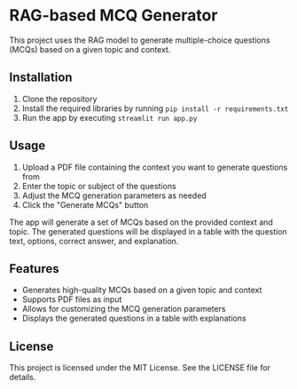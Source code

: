 # RAG-based MCQ Generator

This project uses the RAG model to generate multiple-choice questions (MCQs) based on a given topic and context.

## Installation

1. Clone the repository
2. Install the required libraries by running `pip install -r requirements.txt`
3. Run the app by executing `streamlit run app.py`

## Usage

1. Upload a PDF file containing the context you want to generate questions from
2. Enter the topic or subject of the questions
3. Adjust the MCQ generation parameters as needed
4. Click the "Generate MCQs" button

The app will generate a set of MCQs based on the provided context and topic. The generated questions will be displayed in a table with the question text, options, correct answer, and explanation.

## Features

* Generates high-quality MCQs based on a given topic and context
* Supports PDF files as input
* Allows for customizing the MCQ generation parameters
* Displays the generated questions in a table with explanations

## License

This project is licensed under the MIT License. See the LICENSE file for details.
